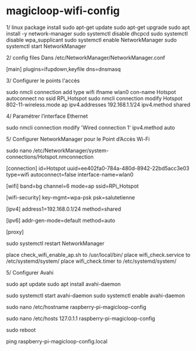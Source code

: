 # magicloop-wifi-config

1/ linux package install 
sudo apt-get update
sudo apt-get upgrade
sudo apt install -y network-manager
sudo systemctl disable dhcpcd
sudo systemctl disable wpa_supplicant
sudo systemctl enable NetworkManager
sudo systemctl start NetworkManager

2/ config files
Dans /etc/NetworkManager/NetworkManager.conf

[main]
plugins=ifupdown,keyfile
dns=dnsmasq

3/ Configurer le points l'accès 

sudo nmcli connection add type wifi ifname wlan0 con-name Hotspot autoconnect no ssid RPi_Hotspot
sudo nmcli connection modify Hotspot 802-11-wireless.mode ap ipv4.addresses 192.168.1.1/24 ipv4.method shared

4/ Paramétrer l’interface Ethernet

sudo nmcli connection modify 'Wired connection 1' ipv4.method auto

5/ Configurer NetworkManager pour le Point d’Accès Wi-Fi 

sudo nano /etc/NetworkManager/system-connections/Hotspot.nmconnection

[connection]
id=Hotspot
uuid=ee402fa0-784a-480d-8942-22bd5acc3e03
type=wifi
autoconnect=false
interface-name=wlan0

[wifi]
band=bg
channel=6
mode=ap
ssid=RPi_Hotspot

[wifi-security]
key-mgmt=wpa-psk
psk=salutetienne

[ipv4]
address1=192.168.0.1/24
method=shared

[ipv6]
addr-gen-mode=default
method=auto

[proxy]

sudo systemctl restart NetworkManager

place check_wifi_enable_ap.sh to /usr/local/bin/
place wifi_check.service to /etc/systemd/system/
place wifi_check.timer to /etc/systemd/system/


5/ Configurer Avahi

sudo apt update
sudo apt install avahi-daemon

sudo systemctl start avahi-daemon
sudo systemctl enable avahi-daemon

sudo nano /etc/hostname
    raspberry-pi-magicloop-config

sudo nano /etc/hosts
    127.0.1.1   raspberry-pi-magicloop-config

sudo reboot

ping raspberry-pi-magicloop-config.local